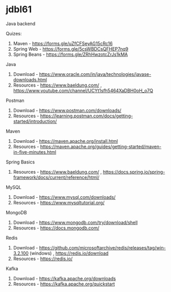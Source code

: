 # jdbl61
Java backend 

Quizes:
1. Maven - https://forms.gle/uZfCFSeyAG15cRc16
2. Spring Web - https://forms.gle/5csWBDCsQFHEP7nq9
3. Spring Beans - https://forms.gle/ZRhHwzotcZrJs1kMA

Java

1. Download - https://www.oracle.com/in/java/technologies/javase-downloads.html
2. Resources - https://www.baeldung.com/ , https://www.youtube.com/channel/UCYt1sfh5464XaDBH0oH_o7Q

Postman
1. Download - https://www.postman.com/downloads/
2. Resources - https://learning.postman.com/docs/getting-started/introduction/

Maven
1. Download - https://maven.apache.org/install.html
2. Resources - https://maven.apache.org/guides/getting-started/maven-in-five-minutes.html

Spring Basics
1. Resources - https://www.baeldung.com/ , https://docs.spring.io/spring-framework/docs/current/reference/html/

MySQL
1. Download - https://www.mysql.com/downloads/
2. Resources - https://www.mysqltutorial.org/

MongoDB
1. Download - https://www.mongodb.com/try/download/shell
2. Resources - https://docs.mongodb.com/

Redis
1. Download - https://github.com/microsoftarchive/redis/releases/tag/win-3.2.100 (windows) , https://redis.io/download
2. Resources - https://redis.io/

Kafka
1. Download - https://kafka.apache.org/downloads
2. Resources - https://kafka.apache.org/quickstart
